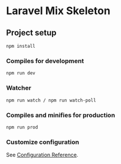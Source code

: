 # Laravel Mix Skeleton

## Project setup
```
npm install
```

### Compiles for development
```
npm run dev
```

### Watcher
```
npm run watch / npm run watch-poll
```

### Compiles and minifies for production
```
npm run prod
```

### Customize configuration
See [Configuration Reference](https://laravel-mix.com/docs/main/upgrade).
